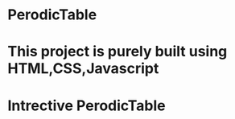 # PerodicTable
<h1>This project is purely built using HTML,CSS,Javascript</h1>
<h1>Intrective PerodicTable</h>
